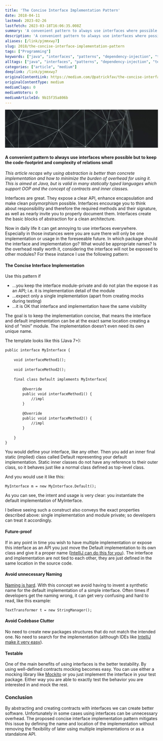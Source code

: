 ```yaml
---
title: 'The Concise Interface Implementation Pattern'
date: 2018-04-11
lastmod: 2023-02-26
lastfetch: 2023-03-18T16:06:35.008Z
summary: 'A convenient pattern to always use interfaces where possible but to keep the code-footprint and complexity of relations small'
description: 'A convenient pattern to always use interfaces where possible but to keep the code-footprint and complexity of relations small'
aliases: [/link/pjmmxwy7]
slug: 2018/the-concise-interface-implementation-pattern
tags: ["Programming"]
keywords: ["java", "interfaces", "patterns", "dependency-injection", "testing"]
alltags: ["java", "interfaces", "patterns", "dependency-injection", "testing", "Programming", "medium"]
categories: ["article", "medium"]
deeplink: /link/pjmmxwy7
originalContentLink: https://medium.com/@patrickfav/the-concise-interface-implementation-pattern-9b15f35a806b
originalContentType: medium
mediumClaps: 0
mediumVoters: 0
mediumArticleId: 9b15f35a806b
---
```

![](article_19e386ffa7c7e9d1c5267b3a.jpeg)

#### A convenient pattern to always use interfaces where possible but to keep the code-footprint and complexity of relations small

_This article recaps why using abstraction is better than concrete implementation and how to minimize the burden of overhead for using it. This is aimed at Java, but is valid in many statically typed languages which support OOP and the concept of contracts and inner classes._

Interfaces are great. They expose a clear API, enhance encapsulation and make clean polymorphism possible. Interfaces encourage you to think about responsibility and therefore the required methods and their signature, as well as nearly invite you to properly document them. Interfaces create the basic blocks of abstraction for a clean architecture.

Now in daily life it can get annoying to use interfaces everywhere. Especially in those instances were you are sure there will only be one implementation or usage in the foreseeable future. In which package should the interface and implementation go? What would be appropriate names? Is the overhead really worth it, considering the interface will not be exposed to other modules? For these instance I use the following pattern:

#### The Concise Interface Implementation

Use this pattern if

*   …you keep the interface module-private and do not plan the expose it as an API; i.e. it is implementation detail of the module
*   …expect only a single implementation (apart from creating mocks during testing)
*   …it is OK that interface and implementation have the same visibility

The goal is to keep the implementation concise, that means the interface and default implementation can be at the exact same location creating a kind of “mini” module. The implementation doesn’t even need its own unique name.

The template looks like this (Java 7+):

```
public interface MyInterface {

    void interfaceMethod1();  
  
    void interfaceMethod2();

    final class Default implements MyInterface{

        @Override  
        public void interfaceMethod1() {  
            //impl  
        }

        @Override  
        public void interfaceMethod2() {  
            //impl  
        }

    }  
}
```

You would define your interface, like any other. Then you add an inner final static (implied) class called Default representing your default implementation. Static inner classes do not have any reference to their outer class, so it behaves just like a normal class defined as top-level class.

And you would use it like this:

```
MyInterface m = new MyInterface.Default();
```

As you can see, the intent and usage is very clear: you instantiate the default implementation of MyInterface.

I believe seeing such a construct also conveys the exact properties described above: single implementation and module private; so developers can treat it accordingly.

#### Future-proof

If in any point in time you wish to have multiple implementation or expose this interface as an API you just move the Default implementation to its own class and give it a proper name ([IntelliJ can do this for you](https://www.jetbrains.com/help/idea/move-inner-to-upper-level-dialog-for-java.html)). The interface and implementation are not tied to each other, they are just defined in the same location in the source code.

#### Avoid unnecessary Naming

[Naming is hard](https://martinfowler.com/bliki/TwoHardThings.html). With this concept we avoid having to invent a synthetic name for the default implementation of a simple interface. Often times if developers get the naming wrong, it can get very confusing and hard to read, like this example:

```
TextTransformer t = new StringManager();
```

#### Avoid Codebase Clutter

No need to create new packages structures that do not match the intended one. No need to search for the implementation (although IDEs like [IntelliJ make it very easy](https://www.jetbrains.com/help/idea/navigating-to-super-method-or-implementation.html)).

#### Testable

One of the main benefits of using interfaces is the better testability. By using well-defined contracts mocking becomes easy. You can use either a mocking library like [Mockito](http://site.mockito.org/) or you just implement the interface in your test package. Either way you are able to exactly test the behavior you are interested in and mock the rest.

### Conclusion

By abstracting and creating contracts with interfaces we can create better software. Unfortunately in some cases using interfaces can be unnecessary overhead. The proposed concise interface implementation pattern mitigates this issue by defining the name and location of the implementation without removing the flexibility of later using multiple implementations or as a standalone API.


